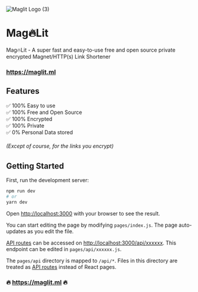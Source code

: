 ![Maglit Logo (3)](https://user-images.githubusercontent.com/25067102/154570156-18b2ef91-7540-4b4c-8877-a0a9b5f839df.png)

# Mag🔥Lit
Mag🔥Lit - A super fast and easy-to-use free and open source private encrypted Magnet/HTTP(s) Link Shortener
### https://maglit.ml

## Features

✅ 100% Easy to use\
✅ 100% Free and Open Source\
✅ 100% Encrypted\
✅ 100% Private\
✅ 0% Personal Data stored

###### (Except of course, for the links you encrypt)

## Getting Started

First, run the development server:

```bash
npm run dev
# or
yarn dev
```

Open [http://localhost:3000](http://localhost:3000) with your browser to see the result.

You can start editing the page by modifying `pages/index.js`. The page auto-updates as you edit the file.

[API routes](https://nextjs.org/docs/api-routes/introduction) can be accessed on [http://localhost:3000/api/xxxxxx](http://localhost:3000/api/xxxxxx). This endpoint can be edited in `pages/api/xxxxxx.js`.

The `pages/api` directory is mapped to `/api/*`. Files in this directory are treated as [API routes](https://nextjs.org/docs/api-routes/introduction) instead of React pages.

### 🔥 https://maglit.ml 🔥
